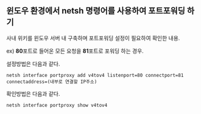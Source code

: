 ## 윈도우 환경에서 netsh 명령어를 사용하여 포트포워딩 하기

사내 위키를 윈도우 서버 내 구축하며 포트포워딩 설정이 필요하여 확인한 내용.

ex) **80**포트로 들어온 모든 요청을 **81**포트로 포워딩 하는 경우.

설정방법은 다음과 같다. 

```
netsh interface portproxy add v4tov4 listenport=80 connectport=81 connectaddress=(내부로 연결할 IP주소)
```
확인방법은 다음과 같다.

```
netsh interface portproxy show v4tov4
```